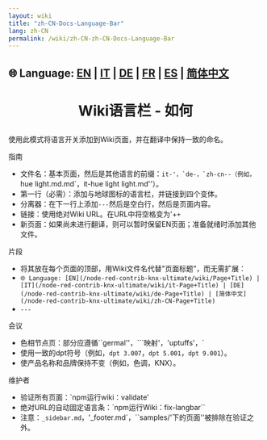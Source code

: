 ```yaml
---
layout: wiki
title: "zh-CN-Docs-Language-Bar"
lang: zh-CN
permalink: /wiki/zh-CN-zh-CN-Docs-Language-Bar
---
```

🌐 Language: [EN](https://supergiovane.github.io/node-red-contrib-knx-ultimate/wiki/Docs-Language-Bar) | [IT](https://supergiovane.github.io/node-red-contrib-knx-ultimate/wiki/it-Docs-Language-Bar) | [DE](https://supergiovane.github.io/node-red-contrib-knx-ultimate/wiki/de-Docs-Language-Bar) | [FR](https://supergiovane.github.io/node-red-contrib-knx-ultimate/wiki/fr-Docs-Language-Bar) | [ES](https://supergiovane.github.io/node-red-contrib-knx-ultimate/wiki/es-Docs-Language-Bar) | [简体中文](https://supergiovane.github.io/node-red-contrib-knx-ultimate/wiki/zh-CN-Docs-Language-Bar)
---

<h1> <p align ='Center'> Wiki语言栏 - 如何</p> </h1>

使用此模式将语言开关添加到Wiki页面，并在翻译中保持一致的命名。

指南

- 文件名：基本页面，然后是其他语言的前缀：``it-'，`de-，`zh-cn--（例如，``hue light.md.md\`，it-hue light light.md''）。
- 第一行（必需）：添加与地球图标的语言栏，并链接到四个变体。
- 分离器：在下一行上添加`---`然后是空白行，然后是页面内容。
- 链接：使用绝对Wiki URL。在URL中将空格变为'+`+`
- 新页面：如果尚未进行翻译，则可以暂时保留EN页面；准备就绪时添加其他文件。

片段

- 将其放在每个页面的顶部，用Wiki文件名代替"页面标题”，而无需扩展：
- `🌐 Language: [EN](/node-red-contrib-knx-ultimate/wiki/Page+Title) | [IT](/node-red-contrib-knx-ultimate/wiki/it-Page+Title) | [DE](/node-red-contrib-knx-ultimate/wiki/de-Page+Title) | [简体中文](/node-red-contrib-knx-ultimate/wiki/zh-CN-Page+Title)`
- `---`

会议

- 色相节点页：部分应遵循\`\`germal''，\`\`\`映射'，'uptuffs'，\`
- 使用一致的dpt符号（例如，`dpt 3.007`，`dpt 5.001`，`dpt 9.001`）。
- 使产品名称和品牌保持不变（例如，色调，KNX）。

维护者

- 验证所有页面：\`npm运行wiki：validate'
- 绝对URL的自动固定语言条：\`npm运行Wiki：fix-langbar\`\`
- 注意：`_sidebar.md`，'\_footer.md\`，\`\`samples/'下的页面''被排除在验证之外。
